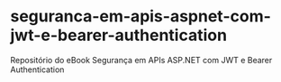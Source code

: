 # seguranca-em-apis-aspnet-com-jwt-e-bearer-authentication
Repositório do eBook Segurança em APIs ASP.NET com JWT e Bearer Authentication
